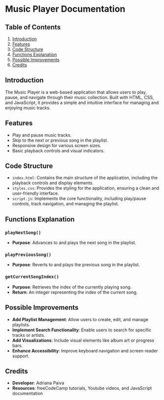 # **Music Player Documentation**

## **Table of Contents**
1. [Introduction](#introduction)
2. [Features](#features)
3. [Code Structure](#code-structure)
4. [Functions Explanation](#functions-explanation)
5. [Possible Improvements](#possible-improvements)
6. [Credits](#credits)

## **Introduction**

The Music Player is a web-based application that allows users to play, pause, and navigate through their music collection. Built with HTML, CSS, and JavaScript, it provides a simple and intuitive interface for managing and enjoying music tracks.

## **Features**

- Play and pause music tracks.
- Skip to the next or previous song in the playlist.
- Responsive design for various screen sizes.
- Basic playback controls and visual indicators.

## **Code Structure**

- `index.html`: Contains the main structure of the application, including the playback controls and display elements.
- `styles.css`: Provides the styling for the application, ensuring a clean and user-friendly interface.
- `script.js`: Implements the core functionality, including play/pause controls, track navigation, and managing the playlist.

## **Functions Explanation**

### `playNextSong()`
- **Purpose**: Advances to and plays the next song in the playlist.

### `playPreviousSong()`
- **Purpose**: Reverts to and plays the previous song in the playlist.

### `getCurrentSongIndex()`
- **Purpose**: Retrieves the index of the currently playing song.
- **Return**: An integer representing the index of the current song.


## **Possible Improvements**

- **Add Playlist Management**: Allow users to create, edit, and manage playlists.
- **Implement Search Functionality**: Enable users to search for specific tracks or artists.
- **Add Visualizations**: Include visual elements like album art or progress bars.
- **Enhance Accessibility**: Improve keyboard navigation and screen reader support.

## **Credits**

- **Developer**: Adriana Paiva
- **Resources**: freeCodeCamp tutorials, Youtube videos, and JavaScript documentation
